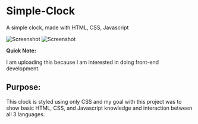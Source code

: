 # Simple-Clock
A simple clock, made with HTML, CSS, Javascript

![Screenshot](https://pbs.twimg.com/media/EGdkxbYXoAAE4FL?format=jpg)
![Screenshot](https://i.imgur.com/6Uws6Fm.jpg)

**Quick Note:**

I am uploading this because I am interested in doing front-end development. 

## Purpose:

This clock is styled using only CSS and my goal with this project was to show basic HTML, CSS, and Javascript knowledge and interaction between all 3 languages. 

